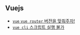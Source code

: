 ## Vuejs
- [`vue` `vue router` 버전을 맞춰주자!](./vue-vuerouter-version.md)
- [`vue cli` 스크립트 실행 불가](./vuecli-script.md)
